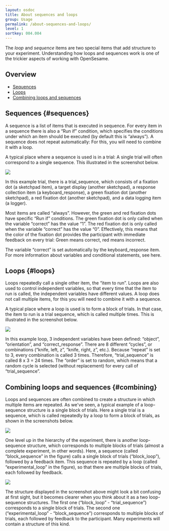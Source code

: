 ```yaml
---
layout: osdoc
title: About sequences and loops
group: Usage
permalink: /about-sequences-and-loops/
level: 1
sortkey: 004.004
---
```


The *loop* and *sequence* items are two special items that add structure to your experiment. Understanding how loops and sequences work is one of the trickier aspects of working with OpenSesame.

Overview
--------

- [Sequences](#sequences)
- [Loops](#loops)
- [Combining loops and sequences](#combining)

Sequences {#sequences}
---------

A sequence is a list of items that is executed in sequence. For every item in a sequence there is also a “Run if” condition, which specifies the conditions under which an item should be executed (by default this is “always”). A sequence does not repeat automatically: For this, you will need to combine it with a loop.

A typical place where a sequence is used is in a trial: A single trial will often correspond to a single sequence. This illustrated in the screenshot below.

![](/img/fig/fig4.4.1.png)

In this example trial, there is a trial_sequence, which consists of a fixation dot (a sketchpad item), a target display (another sketchpad), a response collection item (a keyboard_response), a green fixation dot (another sketchpad), a red fixation dot (another sketchpad), and a data logging item (a logger).

Most items are called “always”. However, the green and red fixation dots have specific “Run if” conditions. The green fixation dot is only called when the variable “correct” has the value “1”. The red fixation dot is only called when the variable “correct” has the value “0”. Effectively, this means that the color of the fixation dot provides the participant with immediate feedback on every trial: Green means correct, red means incorrect.

The variable “correct” is set automatically by the keyboard_response item. For more information about variables and conditional statements, see here.

Loops {#loops}
-----

Loops repeatedly call a single other item, the “item to run”. Loops are also used to control independent variables, so that every time that the item to run is called, the independent variables have different values. A loop does not call multiple items, for this you will need to combine it with a sequence.

A typical place where a loop is used is to form a block of trials. In that case, the item to run is a trial sequence, which is called multiple times. This is illustrated in the screenshot below.

![](/img/fig/fig4.4.2.png)

In this example loop, 3 independent variables have been defined: “object”, “orientation”, and “correct_response”. There are 8 different “cycles”, or combinations (“knife, left, z”, “knife, right, z”, etc.). Because “repeat” is set to 3, every combination is called 3 times. Therefore, “trial_sequence” is called 8 x 3 = 24 times. The “order” is set to random, which means that a random cycle is selected (without replacement) for every call of “trial_sequence”.

Combining loops and sequences {#combining}
-----------------------------

Loops and sequences are often combined to create a structure in which multiple items are repeated. As we've seen, a typical example of a loop-sequence structure is a single block of trials. Here a single trial is a sequence, which is called repeatedly by a loop to form a block of trials, as shown in the screenshots below.

![](/img/fig/fig4.4.3.png)

One level up in the hierarchy of the experiment, there is another loop-sequence structure, which corresponds to multiple blocks of trials (almost a complete experiment, in other words). Here, a sequence (called “block_sequence” in the figure) calls a single block of trials (“block_loop”), followed by a feedback item. This sequence is repeated by a loop (called “experimental_loop” in the figure), so that there are multiple blocks of trials, each followed by feedback.

![](/img/fig/fig4.4.4.png)

The structure displayed in the screenshot above might look a bit confusing at first sight, but it becomes clearer when you think about it as a two loop-sequence structures. The first one (“block_loop” - “trial_sequence”) corresponds to a single block of trials. The second one (“experimental_loop” - “block_sequence”) corresponds to multiple blocks of trials, each followed by feedback to the participant. Many experiments will contain a structure of this kind.

[timing]: TODO